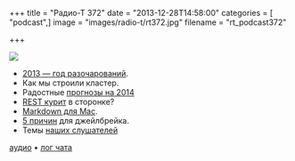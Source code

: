 +++
title = "Радио-Т 372"
date = "2013-12-28T14:58:00"
categories = [ "podcast",]
image = "images/radio-t/rt372.jpg"
filename = "rt_podcast372"

+++

![](https://radio-t.com/images/radio-t/rt372.jpg)

* [2013 — год разочарований](http://qz.com/161443/2013-was-a-lost-year-for-tech/).
* Как мы строили кластер.
* Радостные [прогнозы на 2014](http://management.fortune.cnn.com/2013/12/27/tech-job-forecast-2014/)
* [REST курит](http://blog.programmableweb.com/2013/12/19/is-rest-losing-its-flair-rest-api-alternatives-2/) в сторонке?
* [Markdown для Mac](http://clockworkengine.com/lightpaper-mac/).
* [5 причин](http://www.gottabemobile.com/2013/12/26/5-reasons-you-should-jailbreak-your-ios-device/) для джейлбрейка.
* Темы [наших слушателей](http://www.radio-t.com/p/2013/12/24/prep-372)

[аудио](https://cdn.radio-t.com/rt_podcast372.mp3) • [лог чата](http://chat.radio-t.com/logs/radio-t-372.html)
<audio src="https://cdn.radio-t.com/rt_podcast372.mp3" preload="none"></audio>
